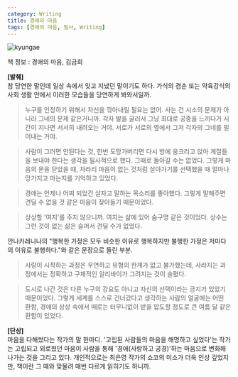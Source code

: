 ```yaml
---
category: Writing 
title: 경애의 마음
tags: [경애의 마음, 필사, Writing]   
--- 
```


![kyungae](https://www.dropbox.com/s/3wetjn7rtxd25pa/kyungae.jpeg?raw=1)  

책 정보 : 경애의 마음, 김금희

**[발췌]**  
참 당연한 말인데 일상 속에서 잊고 지냈던 말이기도 하다. 가식의 겸손 또는 약육강식의 사회 생활 안에서 이러한 모습들을 당연하게 봐와서일까.  
> 누구를 인정하기 위해서 자신을 깎아내릴 필요는 없어. 사는 건 시소의 문제가 아니라 그네의 문제 같은거니까. 각자 발을 굴러서 그냥 최대로 공중을 느끼다가 시간이 지나면 서서히 내려오는 거야. 서로가 서로의 옆에서 그저 각자의 그네를 밀어내는 거야. 

> 사람이 그러면 안된다는 것, 한번 도망가버리면 다시 방에 웅크리고 앉아 계절들을 보내야 한다는 생각을 필사적으로 했다. 그때로 돌아갈 수는 없었다. 그렇게 마음의 문을 닫았을 때, 차라리 마음이 없는 것처럼 살아가기를 선택했을 때 얼마나 망가지고 마는지를 기억하고 있었다.  

> 경애는 언제나 어찌 되었건 살자고 말하는 목소리를 좋아했다. 그렇게 말해주면 견딜 수 없을 것 같은 마음이 잦아들기 때문이었다. 

> 상상할 '여지'를 주지 않으니까. 여지는 삶에 있어 숨구명 같은 것이었다. 상수는 그런 것이 없는 삶은 슬퍼서 견딜 수가 없었다.

안나카레니나의 "행복한 가정은 모두 비슷한 이유로 행복하지만 불행한 가정은 저마다의 이유로 불행하다."와 같은 문장으로 들린 부분.  
> 사랑이 시작하는 과정은 우연하고 유형의 한계가 없고 불가했는데, 사라지는 과정에서는 정확하고 구체적인 알리바이가 그려지는 것이 슬폈다. 

> 도시로 나간 것은 다른 누구의 강요도 아니고 자신의 선택이라는 긍지가 있었기 때문이었다. 그렇게 세계를 스스로 건너갔다고 생각하는 사람의 얼굴에는 어떤 환함, 경애의 상상 속에서 때로는 터무니없이 밭을 압도할 정도로 큰 여름 달 같은 환함이 있었다.

**[단상]**  
마음을 다해썼다는 작가의 말 한마디. '고립된 사람들의 마음을 해명하고 싶었다'는 작가는 고립되고 외로웠던 마음이 사람을 통해 '경애(사랑하고 공경)'하는 마음으로 변화해 나가는 것을 그리고 있다. 개인적으로는 최은영 작가의 쇼코의 미소가 더욱 인상 깊었지만, 책이란 그 때와 맞물려 매번 다르게 읽히기도 하니까.